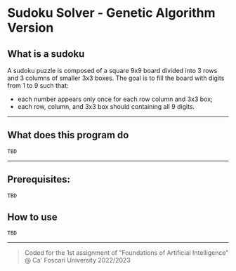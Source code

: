 # Sudoku Solver - Genetic Algorithm Version

## What is a sudoku 

A sudoku puzzle is composed of a square 9x9 board divided into 3 rows and 3 columns of smaller 3x3 boxes. The goal is to fill the board with digits from 1 to 9 such that:
- each number appears only once for each row column and 3x3 box;
- each row, column, and 3x3 box should containing all 9 digits.

---

## What does this program do
`TBD`

---

## Prerequisites:
`TBD`


## How to use
`TBD`

---

> Coded for the 1st assignment of "Foundations of Artificial Intelligence" @ Ca' Foscari University 2022/2023
